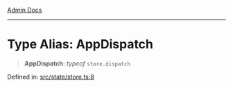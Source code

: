 [Admin Docs](/)

***

# Type Alias: AppDispatch

> **AppDispatch**: *typeof* `store.dispatch`

Defined in: [src/state/store.ts:8](https://github.com/Aad1tya27/talawa-admin/blob/dd4a08e622d0fa38bcf9758a530e8cdf917dbac8/src/state/store.ts#L8)
